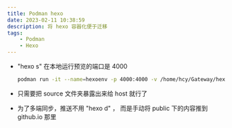 ```yaml
---
title: Podman hexo
date: 2023-02-11 10:38:59
description: 将 hexo 容器化便于迁移
tags:
    - Podman 
    - Hexo
---
```


- "hexo s" 在本地运行预览的端口是 4000

    ```bash
    podman run -it --name=hexoenv -p 4000:4000 -v /home/hcy/Gateway/hexo_blogs:/home/devenv/hexo/source hexoenv /bin/bash 
    ```
- 只需要把 source 文件夹暴露出来给 host 就行了

- 为了多端同步，推送不用 "hexo d" ， 而是手动将 public 下的内容推到 github.io 那里



